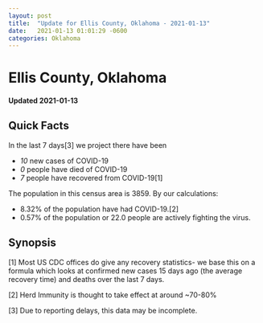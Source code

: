 ```yaml
---
layout: post
title:  "Update for Ellis County, Oklahoma - 2021-01-13"
date:   2021-01-13 01:01:29 -0600
categories: Oklahoma
---
```


# Ellis County, Oklahoma
#### Updated 2021-01-13

## Quick Facts

In the last 7 days[3] we project there have been
- *10* new cases of COVID-19
- *0* people have died of COVID-19
- *7* people have recovered from COVID-19[1]

The population in this census area is 3859. By our calculations:
- 8.32% of the population have had COVID-19.[2]
- 0.57% of the population or 22.0 people are actively fighting the virus.

## Synopsis




[1] Most US CDC offices do give any recovery statistics- we base this on a formula which looks at confirmed new cases
15 days ago (the average recovery time) and deaths over the last 7 days.

[2] Herd Immunity is thought to take effect at around ~70-80%

[3] Due to reporting delays, this data may be incomplete.
 
    
